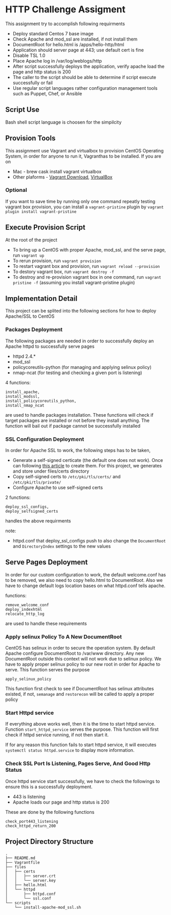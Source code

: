 # HTTP Challenge Assigment
This assignment try to accomplish following requirments

* Deploy standard Centos 7 base image
* Check Apache and mod_ssl are installed, if not install them
* DocumentRoot for hello.html is /apps/hello-http/html
* Application should server page at 443; use default cert is fine
* Disable TSL 1.0
* Place Apache log in /var/log/weblogs/http
* After script successfully deploys the application, verify apache load the page and http status is 200
* The caller to the script should be able to determine if script execute successfully or fail
* Use regular script languages rather configuration management tools such as Puppet, Chef, or Ansible

## Script Use
Bash shell script language is choosen for the simpilcity

## Provision Tools
This assignment use Vagrant and virtualbox to provision CentOS Operating System, in order for anyone to run it, Vagranthas to be installed. If you are on

* Mac - brew cask install vagrant virtualbox
* Other plaforms - [Vagrant Download](https://www.vagrantup.com/downloads.html), [VirtualBox](https://www.virtualbox.org/wiki/Downloads)

### Optional
If you want to save time by running only one command repeatly testing vagrant box provision, you can install a ```vagrant-pristine``` plugin by ```vagrant plugin install vagrant-pristine```

## Execute Provision Script

At the root of the project

* To bring up a CentOS with proper Apache, mod_ssl, and the serve page, run ```vagrant up```
* To rerun provision, run ```vagrant provision```
* To restart vagrant box and provision, run ```vagrant reload --provision```
* To destory vagrant box, run ```vagrant destroy -f```
* To destroy and re-provision vagrant box in one command, run ```vagrant pristine -f``` (assuming you install vagrant-pristine plugin)

## Implementation Detail
This project can be splited into the following sections for how to deploy Apache/SSL to CentOS

### Packages Deployment
The following packages are needed in order to successfully deploy an Apache httpd to successfully serve pages

* httpd 2.4.*
* mod_ssl
* policycoreutils-python (for managing and applying selinux policy)
* nmap-ncat (for testing and checking a given port is listening)

4 functions: 

    install_apache, 
    install_modssl,
    install_policycoreutils_python,
    install_nmap_ncat 

are used to handle packages installation. These functions will check if target packages are installed or not before they install anything. The function will bail out if package cannot be successfully installed

### SSL Configuration Deployment
In order for Apache SSL to work, the following steps has to be taken,

* Generate a self-signed certicate (the default one does not work). Once can following [this article](https://wiki.centos.org/HowTos/Https) to create them. For this project, we generates and store under files/certs directory
* Copy self-signed certs to ```/etc/pki/tls/certs/``` and ```/etc/pki/tls/private/```
* Configure Apache to use self-signed certs

2 functions:

    deploy_ssl_configs, 
    deploy_selfsigned_certs 
    
handles the above requirments

note:
*  httpd.conf that deploy_ssl_configs push to also change the ```DocumentRoot``` and ```DirectoryIndex``` settings to the new values

## Serve Pages Deployment
In order for our custom configuration to work, the default welcome.conf has to be removed, we also need to copy hello.html to DocumentRoot. Also we have to change default logs location bases on what httpd.conf tells apache.

functions:

    remove_welcome_conf
    deploy_indexhtml
    relocate_http_log

are used to handle these requirements

### Apply selinux Policy To A New DocumentRoot
CentOS has selinux in order to secure the operation system. By default Apache configure DocumentRoot to /var/www directory. Any new DocumentRoot outside this context will not work due to selinux policy. We have to apply proper selinux policy to our new root in order for Apache to serve. This function serves the purpose

    apply_selinux_policy

This function first check to see if DocumentRoot has selinux attributes existed, if not, ```semanage``` and ```restorecon``` will be called to apply a proper policy

### Start Httpd service

If everything above works well, then it is the time to start httpd service. Function ```start_httpd_service``` serves the purpose. This function will first check if httpd service running, if not then start it.

If for any reason this function fails to start httpd service, it will executes ```systemctl status httpd.service``` to display more information.

### Check SSL Port Is Listening, Pages Serve, And Good Http Status

Once httpd service start successfully, we have to check the followings to ensure this is a successfully deployment.

* 443 is listening
* Apache loads our page and http status is 200

These are done by the following functions

    check_port443_listening
    check_httpd_return_200
## Project Directory Structure
    .
    ├── README.md
    ├── Vagrantfile
    ├── files
    │   ├── certs
    │   │   ├── server.crt
    │   │   └── server.key
    │   ├── hello.html
    │   └── httpd
    │       ├── httpd.conf
    │       └── ssl.conf
    └── scripts
        └── install-apache-mod_ssl.sh
